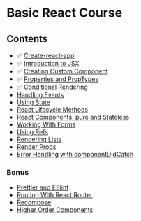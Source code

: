 # Basic React Course

## Contents

  * ✅ [Create-react-app](/create_react_app.md)
  * ✅ [Introduction to JSX](/jsx.md)
  * ✅ [Creating Custom Component](/custom_component.md)
  * ✅ [Properties and PropTypes](/properties_and_proptypes.md)
  * ✅ [Conditional Rendering](/conditional_rendering.md)
  * [Handling Events](#)
  * [Using State](#)
  * [React Lifecycle Methods](#)
  * [React Components, pure and Stateless](#)
  * [Working With Forms](#)
  * [Using Refs](#)
  * [Rendering Lists](#)
  * [Render Props](#)
  * [Error Handling with componentDidCatch](#)

### Bonus
  * [Prettier and ESlint](#)
  * [Routing With React Router](#)
  * [Recompose](#)
  * [Higher Order Components](#)
